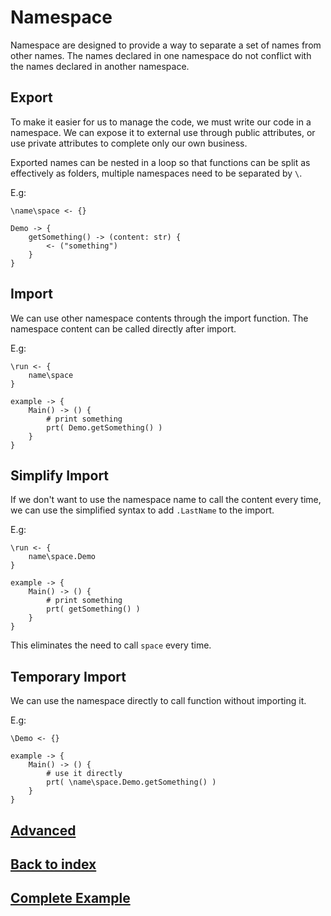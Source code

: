 # Namespace
Namespace are designed to provide a way to separate a set of names from other names. The names declared in one namespace do not conflict with the names declared in another namespace.

## Export
To make it easier for us to manage the code, we must write our code in a namespace. We can expose it to external use through public attributes, or use private attributes to complete only our own business.

Exported names can be nested in a loop so that functions can be split as effectively as folders, multiple namespaces need to be separated by `\`.

E.g:
```
\name\space <- {}

Demo -> {
    getSomething() -> (content: str) {
        <- ("something")
    }
}
```
## Import
We can use other namespace contents through the import function. The namespace content can be called directly after import.


E.g:
```
\run <- { 
    name\space 
}

example -> {
    Main() -> () {
        # print something
        prt( Demo.getSomething() )
    }
}
```
## Simplify Import
If we don't want to use the namespace name to call the content every time, we can use the simplified syntax to add `.LastName` to the import.

E.g:
```
\run <- { 
    name\space.Demo 
}

example -> {
    Main() -> () {
        # print something
        prt( getSomething() )
    }
}
```
This eliminates the need to call `space` every time.
## Temporary Import
We can use the namespace directly to call function without importing it.

E.g:
```
\Demo <- {}

example -> {
    Main() -> () {
        # use it directly
        prt( \name\space.Demo.getSomething() )    
    }
}
```

## [Advanced](./control-type.md)
## [Back to index](./introduction.md)
## [Complete Example](../example.xs)